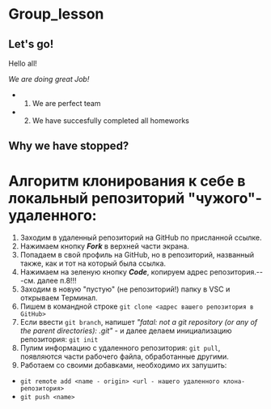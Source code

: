 # Group_lesson

## Let's go!
Hello all!

*We are doing great Job!*
* 1. We are perfect team
* 2. We have succesfully completed all homeworks

## Why we have stopped?
# Aлгоритм клонирования к себе в локальный репозиторий "чужого"-удаленного:
1. Заходим в удаленный репозиторий на GitHub по присланной ссылке.
2. Нажимаем кнопку _**Fork**_ в верхней части экрана.
3. Попадаем в свой профиль на GitHub, но в репозиторий, названный также, как и тот на который была ссылка.
4. Нажимаем на зеленую кнопку _**Code**_, копируем адрес репозитория.---cм. далее п.8!!!
5. Заходим в новую "пустую" (не репозиторий!) папку в VSC и открываем Терминал.
6. Пишем в командной строке `git clone <адрес вашего репозитория в GitHub>`
7. Если ввести `git branch`, напишет _"fatal: not a git repository (or any of the parent directories): .git"_ - и далее делаем инициализацию репозитория: `git init`
 8. Пулим информацию с удаленного репозитория: `git pull`, появляются части рабочего файла, обработанные другими. 
 9. Работаем со своими добавками, необходимо их запушить: 
* `git remote add <name - origin> <url - нашего удаленного клона-репозитория>`
* `git push <name>`